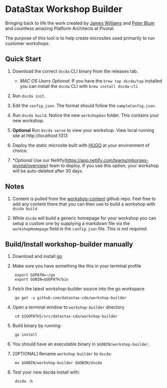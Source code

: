 # DataStax Workshop Builder

Bringing back to life the work created by [James Williams](https://www.linkedin.com/in/james-williams-b509341/) and [Peter Blum](https://www.linkedin.com/in/pblum/) and countless amazing Platform Architects at Pivotal. 

The purpose of this tool is to help create microsites used primarily to run customer workshops. 

## Quick Start

1. Download the correct `dscda` CLI binary from the releases tab.
    - *MAC OS Users Optional:* If you have the `brew tap dscda/tap` installed you can install the `dscda` CLI with `brew install dscda-cli`

1. Run `dscda init`.

1. Edit the `config.json`. The format should follow the `sampleConfig.json`.

1. Run `dscda build`. Notice the new `workshopGen` folder. This contains your new workshop.

1. **Optional** Run `dscda serve` to view your workshop. View local running site at http://localhost:1313

1. Deploy the static microsite built with [HUGO](https://gohugo.io/hosting-and-deployment/) at your environment of choice.

1. **Optional* Use our Netlify(https://app.netlify.com/teams/mborges-pivotal/overview) team to deploy. If you use this option, your workshop will be auto-deleted after 30 days.


## Notes

1. Content is pulled from the [workshop-content](https://github.com/datastax-cda/workshop-content) github repo. Feel free to add any content there that you can then use to build a workshop with `dscda build`

1. While `dscda` will build a generic homepage for your workshop you can setup a custom one by supplying a markdown file via the `workshopHomepage` field in the `config.json` file. This is not required.

## Build/Install workshop-builder manually
1. Download and install [go](https://golang.org/dl/)

1. Make sure you have something like this in your terminal profile

        export GOPATH=~/go
        export GOBIN=$GOPATH/bin

1. Fetch the latest workshop-builder source into the go workspace

        go get -u github.com/datastax-cda/workshop-builder

1. Open a terminal window to `workshop-builder` directory

        cd ${GOPATH}/src/datastax-cda/workshop-builder

1. Build binary by running:

        go install

1. You should have an executable binary in `$GOBIN/workshop-builder`.

1. [OPTIONAL] Rename `workshop-builder` to `dscda`:

        mv $GOBIN/workshop-builder $GOBIN/dscda

1. Test your new dscda install with:

        dscda -h
